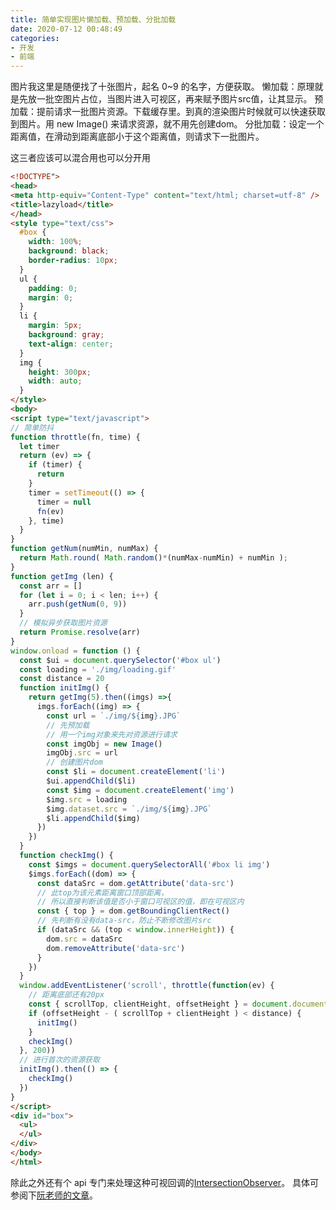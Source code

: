 ```yaml
---
title: 简单实现图片懒加载、预加载、分批加载
date: 2020-07-12 00:48:49
categories:
- 开发
- 前端
---
```


图片我这里是随便找了十张图片，起名 0~9 的名字，方便获取。
懒加载：原理就是先放一批空图片占位，当图片进入可视区，再来赋予图片src值，让其显示。
预加载：提前请求一批图片资源。下载缓存里。到真的渲染图片时候就可以快速获取到图片。用 new Image() 来请求资源，就不用先创建dom。
分批加载：设定一个距离值，在滑动到距离底部小于这个距离值，则请求下一批图片。

这三者应该可以混合用也可以分开用

```html
<!DOCTYPE">
<head>
<meta http-equiv="Content-Type" content="text/html; charset=utf-8" />
<title>lazyload</title>
</head>
<style type="text/css">
  #box {
    width: 100%;
    background: black;
    border-radius: 10px;
  }
  ul {
    padding: 0;
    margin: 0;
  }
  li {
    margin: 5px;
    background: gray;
    text-align: center;
  }
  img {
    height: 300px;
    width: auto;
  }
</style>
<body>
<script type="text/javascript">
// 简单防抖
function throttle(fn, time) {
  let timer
  return (ev) => {
    if (timer) {
      return
    }
    timer = setTimeout(() => {
      timer = null
      fn(ev)
    }, time)
  }
}
function getNum(numMin, numMax) {
  return Math.round( Math.random()*(numMax-numMin) + numMin );
}
function getImg (len) {
  const arr = []
  for (let i = 0; i < len; i++) {
    arr.push(getNum(0, 9))
  }
  // 模拟异步获取图片资源
  return Promise.resolve(arr)
}
window.onload = function () {
  const $ui = document.querySelector('#box ul')
  const loading = './img/loading.gif'
  const distance = 20
  function initImg() {
    return getImg(5).then((imgs) =>{
      imgs.forEach((img) => {
        const url = `./img/${img}.JPG`
        // 先预加载
        // 用一个img对象来先对资源进行请求
        const imgObj = new Image()
        imgObj.src = url
        // 创建图片dom
        const $li = document.createElement('li')
        $ui.appendChild($li)
        const $img = document.createElement('img')
        $img.src = loading
        $img.dataset.src = `./img/${img}.JPG`
        $li.appendChild($img)
      })
    })    
  }
  function checkImg() {
    const $imgs = document.querySelectorAll('#box li img')
    $imgs.forEach((dom) => {
      const dataSrc = dom.getAttribute('data-src')
      // 此top为该元素距离窗口顶部距离，
      // 所以直接判断该值是否小于窗口可视区的值，即在可视区内
      const { top } = dom.getBoundingClientRect()
      // 先判断有没有data-src，防止不断修改图片src
      if (dataSrc && (top < window.innerHeight)) {
        dom.src = dataSrc
        dom.removeAttribute('data-src')
      }
    })
  }
  window.addEventListener('scroll', throttle(function(ev) {
    // 距离底部还有20px
    const { scrollTop, clientHeight, offsetHeight } = document.documentElement
    if (offsetHeight - ( scrollTop + clientHeight ) < distance) {
      initImg()
    }
    checkImg()
  }, 200))
  // 进行首次的资源获取
  initImg().then(() => {
    checkImg()
  })
}
</script>
<div id="box">
  <ul>
  </ul>
</div>
</body>
</html>
```

除此之外还有个 api 专门来处理这种可视回调的[IntersectionObserver](https://developer.mozilla.org/zh-CN/docs/Web/API/IntersectionObserver)。
具体可参阅下[阮老师的文章](http://www.ruanyifeng.com/blog/2016/11/intersectionobserver_api.html)。
